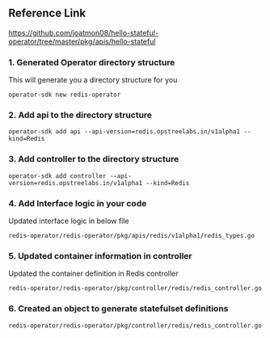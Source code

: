 ## Reference Link
https://github.com/joatmon08/hello-stateful-operator/tree/master/pkg/apis/hello-stateful

### 1. Generated Operator directory structure

This will generate you a directory structure for you
```shell
operator-sdk new redis-operator
```

### 2. Add api to the directory structure

```shell
operator-sdk add api --api-version=redis.opstreelabs.in/v1alpha1 --kind=Redis
```

### 3. Add controller to the directory structure

```shell
operator-sdk add controller --api-version=redis.opstreelabs.in/v1alpha1 --kind=Redis
```

### 4. Add Interface logic in your code

Updated interface logic in below file

```
redis-operator/redis-operator/pkg/apis/redis/v1alpha1/redis_types.go
```

### 5. Updated container information in controller

Updated the container definition in Redis controller

```
redis-operator/redis-operator/pkg/controller/redis/redis_controller.go
```

### 6. Created an object to generate statefulset definitions

```
redis-operator/redis-operator/pkg/controller/redis/redis_controller.go
```
